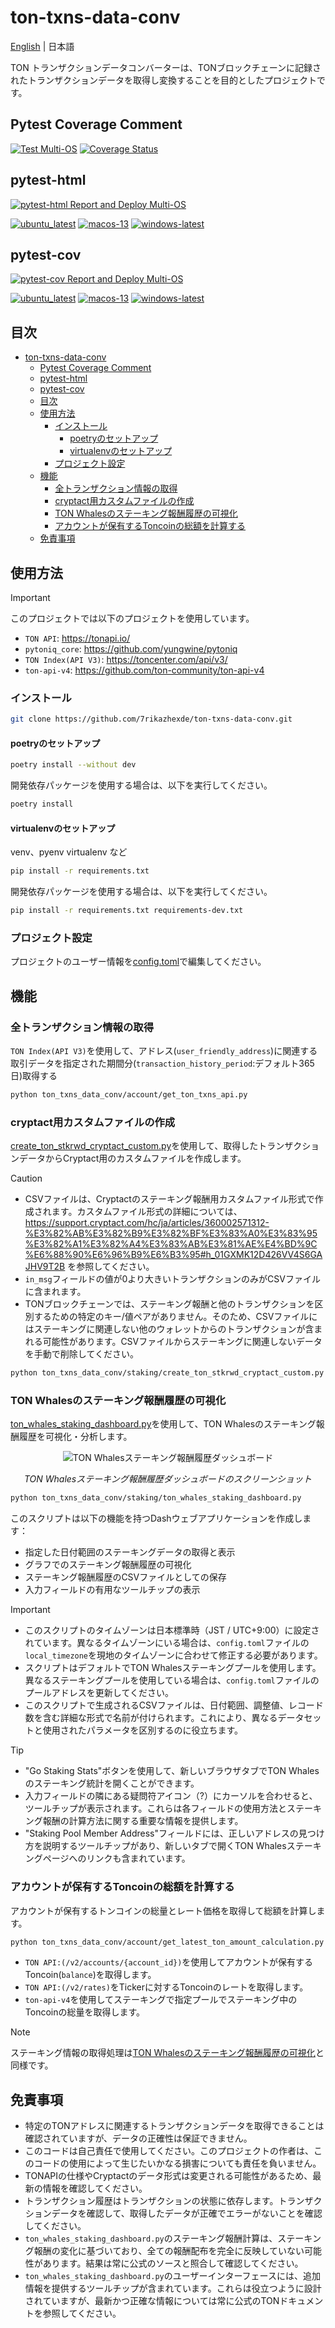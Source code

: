 # ton-txns-data-conv

[English](README.md) | 日本語

TON トランザクションデータコンバーターは、TONブロックチェーンに記録されたトランザクションデータを取得し変換することを目的としたプロジェクトです。

## Pytest Coverage Comment

[![Test Multi-OS](https://github.com/7rikazhexde/ton-txns-data-conv/actions/workflows/test_multi_os.yml/badge.svg)](https://github.com/7rikazhexde/ton-txns-data-conv/actions/workflows/test_multi_os.yml) [![Coverage Status](https://img.shields.io/badge/Coverage-check%20here-blue.svg)](https://github.com/7rikazhexde/ton-txns-data-conv/tree/coverage)

## pytest-html

[![pytest-html Report and Deploy Multi-OS](https://github.com/7rikazhexde/ton-txns-data-conv/actions/workflows/test_pytest-cov-report_deploy_multi_os.yml/badge.svg)](https://github.com/7rikazhexde/ton-txns-data-conv/actions/workflows/test_pytest-cov-report_deploy_multi_os.yml)

[![ubuntu_latest](https://img.shields.io/badge/ubuntu_latest-url-brightgreen)](https://7rikazhexde.github.io/ton-txns-data-conv/pytest-html-report_ubuntu-latest/report_page.html) [![macos-13](https://img.shields.io/badge/macos_13-url-ff69b4)](https://7rikazhexde.github.io/ton-txns-data-conv/pytest-html-report_macos-13/report_page.html) [![windows-latest](https://img.shields.io/badge/windows_latest-url-blue)](https://7rikazhexde.github.io/ton-txns-data-conv/pytest-html-report_windows-latest/report_page.html)

## pytest-cov

[![pytest-cov Report and Deploy Multi-OS](https://github.com/7rikazhexde/ton-txns-data-conv/actions/workflows/test_pytest-html-report_deploy_multi_os.yml/badge.svg)](https://github.com/7rikazhexde/ton-txns-data-conv/actions/workflows/test_pytest-html-report_deploy_multi_os.yml)

[![ubuntu_latest](https://img.shields.io/badge/ubuntu_latest-url-brightgreen)](https://7rikazhexde.github.io/ton-txns-data-conv/pytest-cov-report_ubuntu-latest/index.html) [![macos-13](https://img.shields.io/badge/macos_13-url-ff69b4)](https://7rikazhexde.github.io/ton-txns-data-conv/pytest-cov-report_macos-13/index.html) [![windows-latest](https://img.shields.io/badge/windows_latest-url-blue)](https://7rikazhexde.github.io/ton-txns-data-conv/pytest-cov-report_windows-latest/index.html)

## 目次

- [ton-txns-data-conv](#ton-txns-data-conv)
  - [Pytest Coverage Comment](#pytest-coverage-comment)
  - [pytest-html](#pytest-html)
  - [pytest-cov](#pytest-cov)
  - [目次](#目次)
  - [使用方法](#使用方法)
    - [インストール](#インストール)
      - [poetryのセットアップ](#poetryのセットアップ)
      - [virtualenvのセットアップ](#virtualenvのセットアップ)
    - [プロジェクト設定](#プロジェクト設定)
  - [機能](#機能)
    - [全トランザクション情報の取得](#全トランザクション情報の取得)
    - [cryptact用カスタムファイルの作成](#cryptact用カスタムファイルの作成)
    - [TON Whalesのステーキング報酬履歴の可視化](#ton-whalesのステーキング報酬履歴の可視化)
    - [アカウントが保有するToncoinの総額を計算する](#アカウントが保有するtoncoinの総額を計算する)
  - [免責事項](#免責事項)

## 使用方法

> [!IMPORTANT]
> このプロジェクトでは以下のプロジェクトを使用しています。
>
> - `TON API`: <https://tonapi.io/>
> - `pytoniq_core`: <https://github.com/yungwine/pytoniq>
> - `TON Index(API V3)`: <https://toncenter.com/api/v3/>
> - `ton-api-v4`: <https://github.com/ton-community/ton-api-v4>

### インストール

```bash
git clone https://github.com/7rikazhexde/ton-txns-data-conv.git
```

#### poetryのセットアップ

```bash
poetry install --without dev
```

開発依存パッケージを使用する場合は、以下を実行してください。

```bash
poetry install
```

#### virtualenvのセットアップ

venv、pyenv virtualenv など

```bash
pip install -r requirements.txt
```

開発依存パッケージを使用する場合は、以下を実行してください。

```bash
pip install -r requirements.txt requirements-dev.txt
```

### プロジェクト設定

プロジェクトのユーザー情報を[config.toml](./ton_txns_data_conv/config.toml)で編集してください。

## 機能

### 全トランザクション情報の取得

`TON Index(API V3)`を使用して、アドレス(`user_friendly_address`)に関連する取引データを指定された期間分(`transaction_history_period`:デフォルト365日)取得する

```bash
python ton_txns_data_conv/account/get_ton_txns_api.py
```

### cryptact用カスタムファイルの作成

[create_ton_stkrwd_cryptact_custom.py](./ton_txns_data_conv/staking/create_ton_stkrwd_cryptact_custom.py)を使用して、取得したトランザクションデータからCryptact用のカスタムファイルを作成します。

> [!CAUTION]
> - CSVファイルは、Cryptactのステーキング報酬用カスタムファイル形式で作成されます。カスタムファイル形式の詳細については、<https://support.cryptact.com/hc/ja/articles/360002571312-%E3%82%AB%E3%82%B9%E3%82%BF%E3%83%A0%E3%83%95%E3%82%A1%E3%82%A4%E3%83%AB%E3%81%AE%E4%BD%9C%E6%88%90%E6%96%B9%E6%B3%95#h_01GXMK12D426VV4S6GAJHV9T2B> を参照してください。
> - `in_msg`フィールドの値が0より大きいトランザクションのみがCSVファイルに含まれます。
> - TONブロックチェーンでは、ステーキング報酬と他のトランザクションを区別するための特定のキー/値ペアがありません。そのため、CSVファイルにはステーキングに関連しない他のウォレットからのトランザクションが含まれる可能性があります。CSVファイルからステーキングに関連しないデータを手動で削除してください。

```bash
python ton_txns_data_conv/staking/create_ton_stkrwd_cryptact_custom.py
```

### TON Whalesのステーキング報酬履歴の可視化

[ton_whales_staking_dashboard.py](./ton_txns_data_conv/staking/ton_whales_staking_dashboard.py)を使用して、TON Whalesのステーキング報酬履歴を可視化・分析します。

<div align="center">
  <img src=".other_data/TON%20Whales%20Staking%20Amount%20History.png" alt="TON Whalesステーキング報酬履歴ダッシュボード" />
  <p><em>TON Whalesステーキング報酬履歴ダッシュボードのスクリーンショット</em></p>
</div>

```bash
python ton_txns_data_conv/staking/ton_whales_staking_dashboard.py
```

このスクリプトは以下の機能を持つDashウェブアプリケーションを作成します：

- 指定した日付範囲のステーキングデータの取得と表示
- グラフでのステーキング報酬履歴の可視化
- ステーキング報酬履歴のCSVファイルとしての保存
- 入力フィールドの有用なツールチップの表示

> [!IMPORTANT]
> - このスクリプトのタイムゾーンは日本標準時（JST / UTC+9:00）に設定されています。異なるタイムゾーンにいる場合は、`config.toml`ファイルの`local_timezone`を現地のタイムゾーンに合わせて修正する必要があります。
> - スクリプトはデフォルトでTON Whalesステーキングプールを使用します。異なるステーキングプールを使用している場合は、`config.toml`ファイルのプールアドレスを更新してください。
> - このスクリプトで生成されるCSVファイルは、日付範囲、調整値、レコード数を含む詳細な形式で名前が付けられます。これにより、異なるデータセットと使用されたパラメータを区別するのに役立ちます。

> [!TIP]
> - "Go Staking Stats"ボタンを使用して、新しいブラウザタブでTON Whalesのステーキング統計を開くことができます。
> - 入力フィールドの隣にある疑問符アイコン（?）にカーソルを合わせると、ツールチップが表示されます。これらは各フィールドの使用方法とステーキング報酬の計算方法に関する重要な情報を提供します。
> - "Staking Pool Member Address"フィールドには、正しいアドレスの見つけ方を説明するツールチップがあり、新しいタブで開くTON Whalesステーキングページへのリンクも含まれています。

### アカウントが保有するToncoinの総額を計算する

アカウントが保有するトンコインの総量とレート価格を取得して総額を計算します。

```bash
python ton_txns_data_conv/account/get_latest_ton_amount_calculation.py
```

- `TON API:(/v2/accounts/{account_id})`を使用してアカウントが保有するToncoin(`balance`)を取得します。
- `TON API:(/v2/rates)`をTickerに対するToncoinのレートを取得します。
- `ton-api-v4`を使用してステーキングで指定プールでステーキング中のToncoinの総量を取得します。

> [!NOTE]
> ステーキング情報の取得処理は[TON Whalesのステーキング報酬履歴の可視化](#ton-whalesのステーキング報酬履歴の可視化)と同様です。

## 免責事項

- 特定のTONアドレスに関連するトランザクションデータを取得できることは確認されていますが、データの正確性は保証できません。
- このコードは自己責任で使用してください。このプロジェクトの作者は、このコードの使用によって生じたいかなる損害についても責任を負いません。
- TONAPIの仕様やCryptactのデータ形式は変更される可能性があるため、最新の情報を確認してください。
- トランザクション履歴はトランザクションの状態に依存します。トランザクションデータを確認して、取得したデータが正確でエラーがないことを確認してください。
- `ton_whales_staking_dashboard.py`のステーキング報酬計算は、ステーキング報酬の変化に基づいており、全ての報酬配布を完全に反映していない可能性があります。結果は常に公式のソースと照合して確認してください。
- `ton_whales_staking_dashboard.py`のユーザーインターフェースには、追加情報を提供するツールチップが含まれています。これらは役立つように設計されていますが、最新かつ正確な情報については常に公式のTONドキュメントを参照してください。
